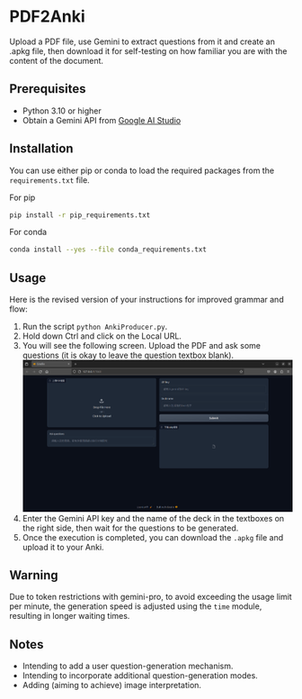 # PDF2Anki

Upload a PDF file, use Gemini to extract questions from it and create an .apkg file, then download it for self-testing on how familiar you are with the content of the document.

## Prerequisites
- Python 3.10 or higher
- Obtain a Gemini API from [Google AI Studio](https://ai.google.dev/gemini-api/docs/workspace)

## Installation

You can use either pip or conda to load the required packages from the `requirements.txt` file.

For pip
```bash
pip install -r pip_requirements.txt
```

For conda
```bash
conda install --yes --file conda_requirements.txt
```

## Usage

Here is the revised version of your instructions for improved grammar and flow:

1. Run the script `python AnkiProducer.py`.
2. Hold down Ctrl and click on the Local URL.
3. You will see the following screen. Upload the PDF and ask some questions (it is okay to leave the question textbox blank).
   ![pic](Screenshot1.png)
4. Enter the Gemini API key and the name of the deck in the textboxes on the right side, then wait for the questions to be generated.
5. Once the execution is completed, you can download the `.apkg` file and upload it to your Anki.

## Warning

Due to token restrictions with gemini-pro, to avoid exceeding the usage limit per minute, the generation speed is adjusted using the `time` module, resulting in longer waiting times.

## Notes

- Intending to add a user question-generation mechanism.
- Intending to incorporate additional question-generation modes.
- Adding (aiming to achieve) image interpretation.
